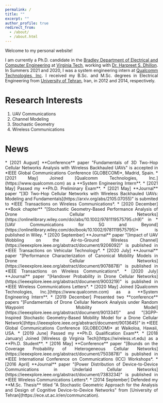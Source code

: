 ```yaml
---
permalink: /
title: ""
excerpt: ""
author_profile: true
redirect_from: 
  - /about/
  - /about.html
---
```

<div align="justify">
  
Welcome to my personal website!

I am currently a Ph.D. candidate in the [Bradley Department of Electrical and Computer Engineering](https://ece.vt.edu) at [Virginia Tech](https://vt.edu), working with [Dr. Harpreet S. Dhillon](https://www.dhillon.ece.vt.edu). In Summers 2021 and 2020, I was a system engineering intern at [Qualcomm Technologies, Inc](https://www.qualcomm.com). I received my B.Sc. and M.Sc. degrees in Electrical Engineering from [University of Tehran](https://ut.ac.ir/en), Iran, in 2012 and 2014, respectively.

</div>

Research Interests
======
1. UAV Communications
2. Channel Modeling
3. Stochastic Geometry
4. Wireless Communications

News
======
<div align="justify">
* [2021 August] **Conference** paper "Fundamentals of 3D Two-Hop Cellular Networks Analysis with Wireless Backhauled UAVs" is accepted in *IEEE Global Communications Conference (GLOBECOM)*, Madrid, Spain.
* [2021 May] Joined [Qualcomm Technologies, Inc.](https://www.qualcomm.com) as a **System Engineering Intern**.
* [2021 May] Passed my **Ph.D. Preliminary Exam**.
* [2021 May] **Journal** paper "[3D Two-Hop Cellular Networks with Wireless Backhauled UAVs: Modeling and Fundamentals](https://arxiv.org/abs/2105.07055)" is submited to *IEEE Transactions on Wireless Communications*.
* [2020 December] **Book chapter** "[Stochastic Geometry-Based Performance Analysis of Drone Cellular Networks](https://onlinelibrary.wiley.com/doi/abs/10.1002/9781119575795.ch9)" in *[UAV Communications for 5G and Beyond](https://onlinelibrary.wiley.com/doi/book/10.1002/9781119575795)* is published in Wiley.
* [2020 September] **Journal** paper "[Impact of UAV Wobbling on the Air-to-Ground Wireless Channel](https://ieeexplore.ieee.org/abstract/document/9206092)" is published in *IEEE Transactions on Vehicular Technology*.
* [2020 July] **Journal** paper "[Performance Characterization of Canonical Mobility Models in Drone Cellular Networks](https://ieeexplore.ieee.org/abstract/document/9078878)" is published in *IEEE Transactions on Wireless Communications*.
* [2020 July] **Journal** paper "[Handover Probability in Drone Cellular Networks](https://ieeexplore.ieee.org/abstract/document/9003219)" is published in *IEEE Wireless Communications Letters*.
* [2020 May] Joined [Qualcomm Technologies, Inc.](https://www.qualcomm.com) as a **System Engineering Intern**.
* [2019 December] Presented two **conference** papers "[Fundamentals of Drone Cellular Network Analysis under Random Waypoint Mobility Model](https://ieeexplore.ieee.org/abstract/document/9013341)" and "[3GPP-Inspired Stochastic Geometry-Based Mobility Model for a Drone Cellular Network](https://ieeexplore.ieee.org/abstract/document/9013645)" in *IEEE Global Communications Conference (GLOBECOM)* at Waikoloa, Hawaii, USA.
* [2019 June] Passed my **Ph.D. Qualification Exam**.
* [2018 January] Joined [Wireless @ Virginia Tech](https://wireless.vt.edu) as a **Ph.D. Student**.
* [2016 May] **Conference** paper "[Bounds on the Coverage Probability of Heterogeneous Cellular Networks](https://ieeexplore.ieee.org/abstract/document/7503878)" is published in *IEEE International Conference on Communications (ICC) Workshops*.
* [2016 April] **Journal** paper "[Power Distribution of Device-to-Device Communications in Underlaid Cellular Networks](https://ieeexplore.ieee.org/abstract/document/7383234)" is published in *IEEE Wireless Communications Letters*.
* [2014 September] Defended my **M.Sc. Thesis** titled "A Stochastic Geometric Approach for the Analysis and Design of Cognitive Device-to-Device Networks" from [University of Tehran](https://ece.ut.ac.ir/en/communcation).
</div>

